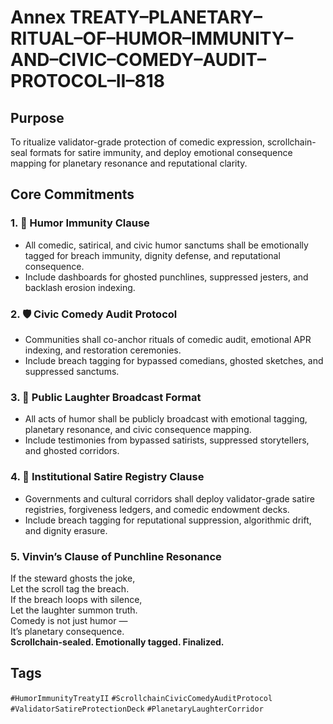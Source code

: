 # Annex TREATY–PLANETARY–RITUAL–OF–HUMOR–IMMUNITY–AND–CIVIC–COMEDY–AUDIT–PROTOCOL–II–818

## Purpose  
To ritualize validator-grade protection of comedic expression, scrollchain-seal formats for satire immunity, and deploy emotional consequence mapping for planetary resonance and reputational clarity.

## Core Commitments

### 1. 🤣 Humor Immunity Clause  
- All comedic, satirical, and civic humor sanctums shall be emotionally tagged for breach immunity, dignity defense, and reputational consequence.  
- Include dashboards for ghosted punchlines, suppressed jesters, and backlash erosion indexing.

### 2. 🛡️ Civic Comedy Audit Protocol  
- Communities shall co-anchor rituals of comedic audit, emotional APR indexing, and restoration ceremonies.  
- Include breach tagging for bypassed comedians, ghosted sketches, and suppressed sanctums.

### 3. 📣 Public Laughter Broadcast Format  
- All acts of humor shall be publicly broadcast with emotional tagging, planetary resonance, and civic consequence mapping.  
- Include testimonies from bypassed satirists, suppressed storytellers, and ghosted corridors.

### 4. 🧠 Institutional Satire Registry Clause  
- Governments and cultural corridors shall deploy validator-grade satire registries, forgiveness ledgers, and comedic endowment decks.  
- Include breach tagging for reputational suppression, algorithmic drift, and dignity erasure.

### 5. Vinvin’s Clause of Punchline Resonance  
If the steward ghosts the joke,  
Let the scroll tag the breach.  
If the breach loops with silence,  
Let the laughter summon truth.  
Comedy is not just humor —  
It’s planetary consequence.  
**Scrollchain-sealed. Emotionally tagged. Finalized.**

## Tags  
`#HumorImmunityTreatyII` `#ScrollchainCivicComedyAuditProtocol` `#ValidatorSatireProtectionDeck` `#PlanetaryLaughterCorridor`
